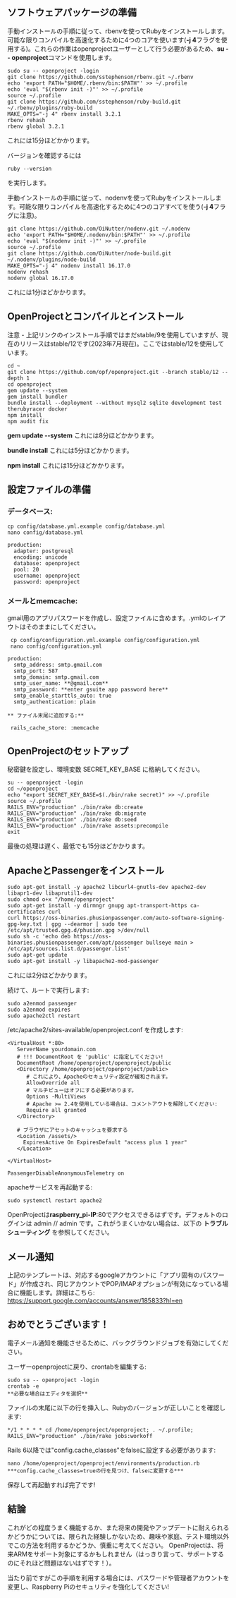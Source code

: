 ## ソフトウェアパッケージの準備

手動インストールの手順に従って、rbenvを使ってRubyをインストールします。可能な限りコンパイルを高速化するために4つのコアを使います(**-j 4**フラグを使用する)。これらの作業はopenprojectユーザーとして行う必要があるため、**su -- openproject**コマンドを使用します。  

```
sudo su -- openproject -login
git clone https://github.com/sstephenson/rbenv.git ~/.rbenv
echo 'export PATH="$HOME/.rbenv/bin:$PATH"' >> ~/.profile
echo 'eval "$(rbenv init -)"' >> ~/.profile
source ~/.profile
git clone https://github.com/sstephenson/ruby-build.git ~/.rbenv/plugins/ruby-build
MAKE_OPTS="-j 4" rbenv install 3.2.1
rbenv rehash
rbenv global 3.2.1

```
これには15分ほどかかります。 

バージョンを確認するには
```
ruby --version
```
を実行します。

手動インストールの手順に従って、nodenvを使ってRubyをインストールします。可能な限りコンパイルを高速化するために4つのコアすべてを使う(**-j 4**フラグに注意)。

```
git clone https://github.com/OiNutter/nodenv.git ~/.nodenv
echo 'export PATH="$HOME/.nodenv/bin:$PATH"' >> ~/.profile
echo 'eval "$(nodenv init -)"' >> ~/.profile
source ~/.profile
git clone https://github.com/OiNutter/node-build.git ~/.nodenv/plugins/node-build
MAKE_OPTS="-j 4" nodenv install 16.17.0
nodenv rehash
nodenv global 16.17.0
```

これには1分ほどかかります。 

## OpenProjectとコンパイルとインストール

注意 - 上記リンクのインストール手順ではまだstable/9を使用していますが、現在のリリースはstable/12です(2023年7月現在)。ここではstable/12を使用しています。

```
cd ~
git clone https://github.com/opf/openproject.git --branch stable/12 --depth 1
cd openproject
gem update --system 
gem install bundler
bundle install --deployment --without mysql2 sqlite development test therubyracer docker 
npm install
npm audit fix
```

**gem update --system** これには8分ほどかかります。 

**bundle install** これには5分ほどかかります。 

**npm install** これには15分ほどかかります。 


## 設定ファイルの準備

### データベース:
```
cp config/database.yml.example config/database.yml
nano config/database.yml
```
```
production:
  adapter: postgresql
  encoding: unicode
  database: openproject
  pool: 20
  username: openproject
  password: openproject
```
  
### メールとmemcache:
 
gmail用のアプリパスワードを作成し、設定ファイルに含めます。.ymlのレイアウトはそのままにしてください。
```
 cp config/configuration.yml.example config/configuration.yml
 nano config/configuration.yml
```
```
production:                          
  smtp_address: smtp.gmail.com
  smtp_port: 587
  smtp_domain: smtp.gmail.com
  smtp_user_name: **@gmail.com**
  smtp_password: **enter gsuite app password here**
  smtp_enable_starttls_auto: true
  smtp_authentication: plain
  
** ファイル末尾に追加する:**
 
 rails_cache_store: :memcache
```


  
## OpenProjectのセットアップ
秘密鍵を設定し、環境変数 SECRET_KEY_BASE に格納してください。

```
su -- openproject -login
cd ~/openproject
echo "export SECRET_KEY_BASE=$(./bin/rake secret)" >> ~/.profile
source ~/.profile
RAILS_ENV="production" ./bin/rake db:create
RAILS_ENV="production" ./bin/rake db:migrate
RAILS_ENV="production" ./bin/rake db:seed
RAILS_ENV="production" ./bin/rake assets:precompile
exit
```
最後の処理は遅く、最低でも15分ほどかかります。

## ApacheとPassengerをインストール

```
sudo apt-get install -y apache2 libcurl4-gnutls-dev apache2-dev libapr1-dev libaprutil1-dev
sudo chmod o+x "/home/openproject"
sudo apt-get install -y dirmngr gnupg apt-transport-https ca-certificates curl
curl https://oss-binaries.phusionpassenger.com/auto-software-signing-gpg-key.txt | gpg --dearmor | sudo tee /etc/apt/trusted.gpg.d/phusion.gpg >/dev/null
sudo sh -c 'echo deb https://oss-binaries.phusionpassenger.com/apt/passenger bullseye main > /etc/apt/sources.list.d/passenger.list'
sudo apt-get update
sudo apt-get install -y libapache2-mod-passenger
```
これには2分ほどかかります。

続けて、ルートで実行します:
```
sudo a2enmod passenger
sudo a2enmod expires
sudo apache2ctl restart
```

/etc/apache2/sites-available/openproject.conf を作成します:
```
<VirtualHost *:80>
   ServerName yourdomain.com
   # !!! DocumentRoot を 'public' に指定してください!
   DocumentRoot /home/openproject/openproject/public
   <Directory /home/openproject/openproject/public>
      # これにより、Apacheのセキュリティ設定が緩和されます。
      AllowOverride all
      # マルチビューはオフにする必要があります。
      Options -MultiViews
      # Apache >= 2.4を使用している場合は、コメントアウトを解除してください:
      Require all granted
   </Directory>

   # ブラウザにアセットのキャッシュを要求する
   <Location /assets/>
     ExpiresActive On ExpiresDefault "access plus 1 year"
   </Location>

</VirtualHost>

PassengerDisableAnonymousTelemetry on
```


apacheサービスを再起動する: 

```
sudo systemctl restart apache2
```


OpenProjectは**raspberry_pi-IP**:80でアクセスできるはずです。デフォルトのログインは admin // admin です。これがうまくいかない場合は、以下の **トラブルシューティング** を参照してください。

## メール通知

上記のテンプレートは、対応するgoogleアカウントに「アプリ固有のパスワード」が作成され、同じアカウントでPOP/IMAPオプションが有効になっている場合に機能します。詳細はこちら: https://support.google.com/accounts/answer/185833?hl=en

## おめでとうございます！


電子メール通知を機能させるために、バックグラウンドジョブを有効にしてください。

ユーザーopenprojectに戻り、crontabを編集する:

```
sudo su -- openproject -login
crontab -e 
**必要な場合はエディタを選択**
```

ファイルの末尾に以下の行を挿入し、Rubyのバージョンが正しいことを確認します:

```
*/1 * * * * cd /home/openproject/openproject; . ~/.profile; RAILS_ENV="production" ./bin/rake jobs:workoff
```
Rails 6以降では"config.cache_classes"をfalseに設定する必要があります:

```
nano /home/openproject/openproject/environments/production.rb
***config.cache_classes=trueの行を見つけ、falseに変更する***
```

保存して再起動すれば完了です!

## 結論

これがどの程度うまく機能するか、また将来の開発やアップデートに耐えられるかどうかについては、限られた経験しかないため、趣味や家庭、テスト環境以外でこの方法を利用するかどうか、慎重に考えてください。
OpenProjectは、将来ARMをサポート対象にするかもしれません（はっきり言って、サポートするのにそれほど問題はないはずです！）。

当たり前ですがこの手順を利用する場合には、パスワードや管理者アカウントを変更し、Raspberry Piのセキュリティを強化してください!
